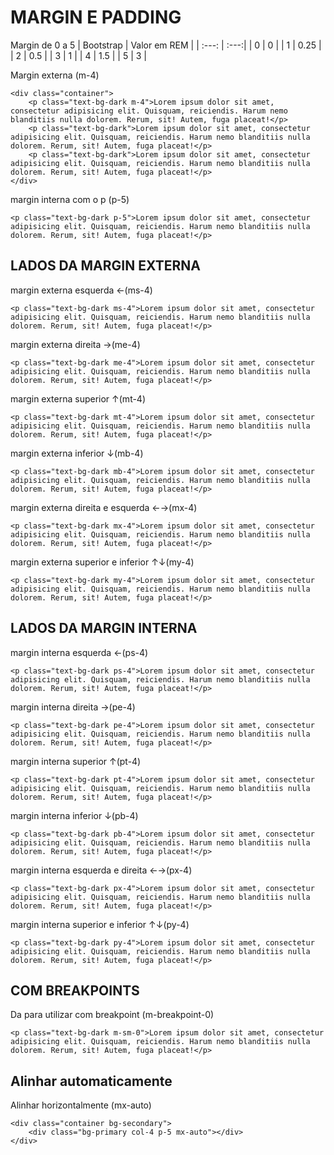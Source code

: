 # MARGIN E PADDING

Margin de 0 a 5
| Bootstrap | Valor em REM |
| :---: | :---:|
| 0 | 0 |
| 1 | 0.25 | 
| 2 | 0.5 |
| 3 | 1 |
| 4 | 1.5 |
| 5 | 3 |

Margin externa (m-4)
```
<div class="container">
    <p class="text-bg-dark m-4">Lorem ipsum dolor sit amet, consectetur adipisicing elit. Quisquam, reiciendis. Harum nemo blanditiis nulla dolorem. Rerum, sit! Autem, fuga placeat!</p>
    <p class="text-bg-dark">Lorem ipsum dolor sit amet, consectetur adipisicing elit. Quisquam, reiciendis. Harum nemo blanditiis nulla dolorem. Rerum, sit! Autem, fuga placeat!</p>
    <p class="text-bg-dark">Lorem ipsum dolor sit amet, consectetur adipisicing elit. Quisquam, reiciendis. Harum nemo blanditiis nulla dolorem. Rerum, sit! Autem, fuga placeat!</p>
</div>
```

margin interna com o p (p-5)
```
<p class="text-bg-dark p-5">Lorem ipsum dolor sit amet, consectetur adipisicing elit. Quisquam, reiciendis. Harum nemo blanditiis nulla dolorem. Rerum, sit! Autem, fuga placeat!</p>
```

## LADOS DA MARGIN EXTERNA
margin externa esquerda ←(ms-4)
```
<p class="text-bg-dark ms-4">Lorem ipsum dolor sit amet, consectetur adipisicing elit. Quisquam, reiciendis. Harum nemo blanditiis nulla dolorem. Rerum, sit! Autem, fuga placeat!</p>
```

margin externa direita →(me-4) 
```
<p class="text-bg-dark me-4">Lorem ipsum dolor sit amet, consectetur adipisicing elit. Quisquam, reiciendis. Harum nemo blanditiis nulla dolorem. Rerum, sit! Autem, fuga placeat!</p>
```

margin externa superior ↑(mt-4)
```
<p class="text-bg-dark mt-4">Lorem ipsum dolor sit amet, consectetur adipisicing elit. Quisquam, reiciendis. Harum nemo blanditiis nulla dolorem. Rerum, sit! Autem, fuga placeat!</p>
```

margin externa inferior ↓(mb-4)
```
<p class="text-bg-dark mb-4">Lorem ipsum dolor sit amet, consectetur adipisicing elit. Quisquam, reiciendis. Harum nemo blanditiis nulla dolorem. Rerum, sit! Autem, fuga placeat!</p>
```

margin externa direita e esquerda ←→(mx-4)
```
<p class="text-bg-dark mx-4">Lorem ipsum dolor sit amet, consectetur adipisicing elit. Quisquam, reiciendis. Harum nemo blanditiis nulla dolorem. Rerum, sit! Autem, fuga placeat!</p>
```

margin externa superior e inferior ↑↓(my-4)
```
<p class="text-bg-dark my-4">Lorem ipsum dolor sit amet, consectetur adipisicing elit. Quisquam, reiciendis. Harum nemo blanditiis nulla dolorem. Rerum, sit! Autem, fuga placeat!</p>
```

## LADOS DA MARGIN INTERNA
margin interna esquerda ←(ps-4)
```
<p class="text-bg-dark ps-4">Lorem ipsum dolor sit amet, consectetur adipisicing elit. Quisquam, reiciendis. Harum nemo blanditiis nulla dolorem. Rerum, sit! Autem, fuga placeat!</p>
```

margin interna direita →(pe-4)
```
<p class="text-bg-dark pe-4">Lorem ipsum dolor sit amet, consectetur adipisicing elit. Quisquam, reiciendis. Harum nemo blanditiis nulla dolorem. Rerum, sit! Autem, fuga placeat!</p>
```

margin interna superior ↑(pt-4)
```
<p class="text-bg-dark pt-4">Lorem ipsum dolor sit amet, consectetur adipisicing elit. Quisquam, reiciendis. Harum nemo blanditiis nulla dolorem. Rerum, sit! Autem, fuga placeat!</p>
```

margin interna inferior ↓(pb-4)
```
<p class="text-bg-dark pb-4">Lorem ipsum dolor sit amet, consectetur adipisicing elit. Quisquam, reiciendis. Harum nemo blanditiis nulla dolorem. Rerum, sit! Autem, fuga placeat!</p>
```

margin interna esquerda e direita ←→(px-4)
```
<p class="text-bg-dark px-4">Lorem ipsum dolor sit amet, consectetur adipisicing elit. Quisquam, reiciendis. Harum nemo blanditiis nulla dolorem. Rerum, sit! Autem, fuga placeat!</p>
```

margin interna superior e inferior ↑↓(py-4)
```
<p class="text-bg-dark py-4">Lorem ipsum dolor sit amet, consectetur adipisicing elit. Quisquam, reiciendis. Harum nemo blanditiis nulla dolorem. Rerum, sit! Autem, fuga placeat!</p>
```

## COM BREAKPOINTS
Da para utilizar com breakpoint (m-breakpoint-0)
```
<p class="text-bg-dark m-sm-0">Lorem ipsum dolor sit amet, consectetur adipisicing elit. Quisquam, reiciendis. Harum nemo blanditiis nulla dolorem. Rerum, sit! Autem, fuga placeat!</p>
```

## Alinhar automaticamente
Alinhar horizontalmente (mx-auto)
```
<div class="container bg-secondary">
    <div class="bg-primary col-4 p-5 mx-auto"></div>
</div>
```